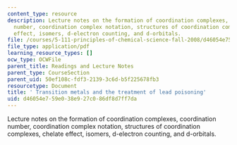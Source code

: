 ```yaml
---
content_type: resource
description: Lecture notes on the formation of coordination complexes, coordination
  number, coordination complex notation, structures of coordination complexes, chelate
  effect, isomers, d-electron counting, and d-orbitals.
file: /courses/5-111-principles-of-chemical-science-fall-2008/d46054e759e038e927c086df8d7ff7da_lecnotes27.pdf
file_type: application/pdf
learning_resource_types: []
ocw_type: OCWFile
parent_title: Readings and Lecture Notes
parent_type: CourseSection
parent_uid: 50ef108c-fdf3-2139-3c6d-b5f225678fb3
resourcetype: Document
title: ' Transition metals and the treatment of lead poisoning'
uid: d46054e7-59e0-38e9-27c0-86df8d7ff7da
---
```

Lecture notes on the formation of coordination complexes, coordination number, coordination complex notation, structures of coordination complexes, chelate effect, isomers, d-electron counting, and d-orbitals.

